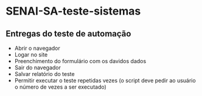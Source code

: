 # SENAI-SA-teste-sistemas
 
## Entregas do teste de automação

-   Abrir o navegador
-   Logar no site
-   Preenchimento do formulário com os davidos dados
-   Sair do navegador 
-   Salvar relatório do teste
-   Permitir executar o teste repetidas vezes (o script deve pedir ao usuário o número de vezes a ser executado)